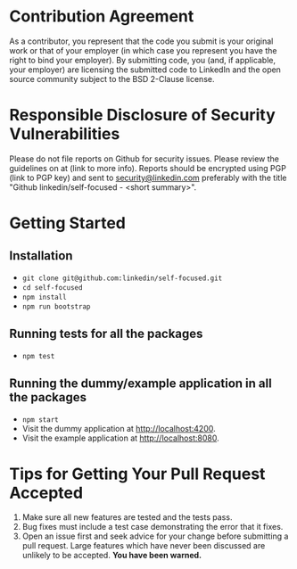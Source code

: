 Contribution Agreement
======================

As a contributor, you represent that the code you submit is your
original work or that of your employer (in which case you represent
you have the right to bind your employer).  By submitting code, you
(and, if applicable, your employer) are licensing the submitted code
to LinkedIn and the open source community subject to the BSD 2-Clause
license.

Responsible Disclosure of Security Vulnerabilities
==================================================

Please do not file reports on Github for security issues.  Please
review the guidelines on at (link to more info).  Reports should be
encrypted using PGP (link to PGP key) and sent to
security@linkedin.com preferably with the title "Github
linkedin/self-focused - &lt;short summary&gt;".

Getting Started
===============

## Installation

* `git clone git@github.com:linkedin/self-focused.git`
* `cd self-focused`
* `npm install`
* `npm run bootstrap`

## Running tests for all the packages

* `npm test`

## Running the dummy/example application in all the packages

* `npm start`
* Visit the dummy application at [http://localhost:4200](http://localhost:4200).
* Visit the example application at [http://localhost:8080](http://localhost:8080).

Tips for Getting Your Pull Request Accepted
===========================================

1. Make sure all new features are tested and the tests pass.
2. Bug fixes must include a test case demonstrating the error that it
   fixes.
3. Open an issue first and seek advice for your change before
   submitting a pull request. Large features which have never been
   discussed are unlikely to be accepted. **You have been warned.**